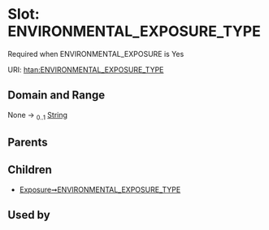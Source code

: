 
# Slot: ENVIRONMENTAL_EXPOSURE_TYPE

Required when ENVIRONMENTAL_EXPOSURE is Yes

URI: [htan:ENVIRONMENTAL_EXPOSURE_TYPE](https://w3id.org/htan/ENVIRONMENTAL_EXPOSURE_TYPE)


## Domain and Range

None &#8594;  <sub>0..1</sub> [String](types/String.md)

## Parents


## Children

 *  [Exposure➞ENVIRONMENTAL_EXPOSURE_TYPE](Exposure_ENVIRONMENTAL_EXPOSURE_TYPE.md)

## Used by

